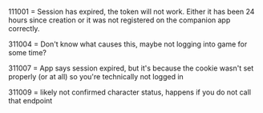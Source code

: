 111001 = Session has expired, the token will not work. Either it has been 24 hours since creation or it was not registered on the companion app correctly.

311004 = Don't know what causes this, maybe not logging into game for some time?

311007 = App says session expired, but it's because the cookie wasn't set properly (or at all) so you're technically not logged in

311009 = likely not confirmed character status, happens if you do not call that endpoint
